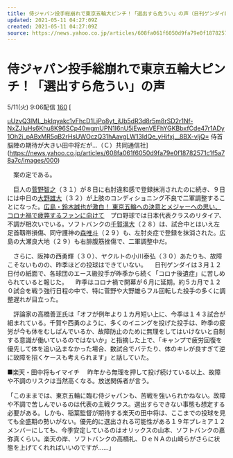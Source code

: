 ```yaml
---
title: 侍ジャパン投手総崩れで東京五輪大ピンチ！「選出すら危うい」の声（日刊ゲンダイDIGITAL） - Yahoo!ニュース
updated: 2021-05-11 04:27:09Z
created: 2021-05-11 04:27:09Z
source: https://news.yahoo.co.jp/articles/608fa061f6050d9fa79e0f18782571c1f5a78a7c
---
```


# 侍ジャパン投手総崩れで東京五輪大ピンチ！「選出すら危うい」の声

5/11(火) 9:06配信
[160]()
[

[uUzvQ3lML_bkIqyakc1vFhcD1LjPo8yt_iUb5dR3d8r5m8rSD2r1Nf-NxZJIuHs6Khu8K96SCp40wgmUPN1I6nU5iEwenVEFhYGKBbxfCde47r1ADy1Oh2j_pABxMR5qB2rHsUWOczQ31hAavgLW13IdQe_yHifxj__8BX-vljQ=](../_resources/uUzvQ3lML_bkIqyakc1vFhcD1LjPo8yt_iUb5dR3d8r5m8rSD2r1Nf-NxZJIuHs6Khu8K96SCp40wgmUPN1I6nU5iEwenVEFhYGKBbxfCde47r1ADy1Oh2j_pABxMR5qB2rHsUWOczQ31hAavgLW13IdQe_yHifxj__8BX-vljQ=)   侍首脳陣の期待が大きい田中将だが…（Ｃ）共同通信社](https://news.yahoo.co.jp/articles/608fa061f6050d9fa79e0f18782571c1f5a78a7c/images/000)

　案の定である。

　巨人の[菅野智之](https://search.yahoo.co.jp/search?ei=UTF-8&rkf=1&slfr=1&p=%E8%8F%85%E9%87%8E%E6%99%BA%E4%B9%8B&fr=link_kw_nws_direct)（３１）が８日に右肘違和感で登録抹消されたのに続き、９日には中日の[大野雄大](https://search.yahoo.co.jp/search?ei=UTF-8&rkf=1&slfr=1&p=%E5%A4%A7%E9%87%8E%E9%9B%84%E5%A4%A7&fr=link_kw_nws_direct)（３２）が上肢のコンディショニング不良で二軍調整することになった。[広島・鈴木誠也が激白！ 東京五輪への決意とメジャーへの思い、コロナ禍で疲弊するファンに向けて](https://www.nikkan-gendai.com/articles/image/sports/288754/163692)　プロ野球では日本代表クラスのリタイア、不調が相次いでいる。ソフトバンクの[千賀滉大](https://search.yahoo.co.jp/search?ei=UTF-8&rkf=1&slfr=1&p=%E5%8D%83%E8%B3%80%E6%BB%89%E5%A4%A7&fr=link_kw_nws_direct)（２８）は、試合中とはいえ左足首靱帯損傷、同守護神の[森唯斗](https://search.yahoo.co.jp/search?ei=UTF-8&rkf=1&slfr=1&p=%E6%A3%AE%E5%94%AF%E6%96%97&fr=link_kw_nws_direct)（２９）も、左肘炎症で登録を抹消された。広島の大瀬良大地（２９）も右腓腹筋挫傷で、二軍調整中だ。

　さらに、阪神の西勇輝（３０）、ヤクルトの小川泰弘（３０）あたりも、故障こそないものの、昨季ほどの投球はできていない。
　日刊ゲンダイは３月１２日付の紙面で、各球団のエース級投手が昨季から続く「コロナ後遺症」に苦しめられていると報じた。
　昨季はコロナ禍で開幕が６月に延期。約５カ月で１２０試合を戦う強行日程の中で、特に菅野や大野雄らフル回転した投手の多くに調整遅れが目立った。

　評論家の高橋善正氏は「オフが例年より１カ月短い上に、今季は１４３試合が組まれている。千賀や西勇のように、多くのイニングを投げた投手は、昨季の疲労が今も体をむしばんでいるか、故障防止のために無理をしてはいけないと自制する意識が働いているのではないか」と指摘した上で、「キャンプで疲労回復を優先して体を追い込まなかった場合、数試合でバテたり、体のキレが良すぎて逆に故障を招くケースも考えられます」と話していた。

■楽天・田中将もイマイチ
　昨年から無理を押して投げ続けている以上、故障や不調のリスクは当然高くなる。放送関係者が言う。

「このままでは、東京五輪に臨む侍ジャパンも、苦戦を強いられかねない。故障や不調で苦しんでいるのは代表の主戦クラス。選出すらできない事態も想定する必要がある。しかも、稲葉監督が期待する楽天の田中将は、ここまでの投球を見ても全盛期の勢いがない。優先的に選出される可能性がある１９年プレミア１２メンバーにしても、今季安定しているのはオリックスの山本、ソフトバンクの嘉弥真くらい。楽天の岸、ソフトバンクの高橋礼、ＤｅＮＡの山崎らがさらに状態を上げてくれればいいのですが……」